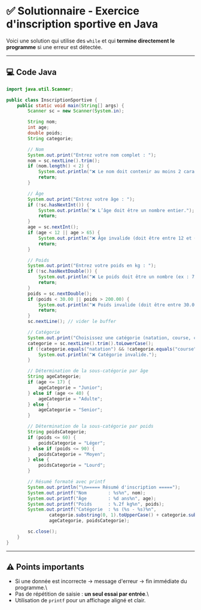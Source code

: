 # ✅ Solutionnaire - Exercice d'inscription sportive en Java

Voici une solution qui utilise des `while` et qui **termine directement
le programme** si une erreur est détectée.

------------------------------------------------------------------------

## 💻 Code Java

``` java
import java.util.Scanner;

public class InscriptionSportive {
    public static void main(String[] args) {
        Scanner sc = new Scanner(System.in);

        String nom;
        int age;
        double poids;
        String categorie;

        // Nom
        System.out.print("Entrez votre nom complet : ");
        nom = sc.nextLine().trim();
        if (nom.length() < 2) {
            System.out.println("❌ Le nom doit contenir au moins 2 caractères.");
            return;
        }

        // Âge
        System.out.print("Entrez votre âge : ");
        if (!sc.hasNextInt()) {
            System.out.println("❌ L’âge doit être un nombre entier.");
            return;
        }
        age = sc.nextInt();
        if (age < 12 || age > 65) {
            System.out.println("❌ Âge invalide (doit être entre 12 et 65).");
            return;
        }

        // Poids
        System.out.print("Entrez votre poids en kg : ");
        if (!sc.hasNextDouble()) {
            System.out.println("❌ Le poids doit être un nombre (ex : 72.5).");
            return;
        }
        poids = sc.nextDouble();
        if (poids < 30.00 || poids > 200.00) {
            System.out.println("❌ Poids invalide (doit être entre 30.00 et 200.00 kg).");
            return;
        }
        sc.nextLine(); // vider le buffer

        // Catégorie
        System.out.print("Choisissez une catégorie (natation, course, cyclisme) : ");
        categorie = sc.nextLine().trim().toLowerCase();
        if (!categorie.equals("natation") && !categorie.equals("course") && !categorie.equals("cyclisme")) {
            System.out.println("❌ Catégorie invalide.");
        }

        // Détermination de la sous-catégorie par âge
        String ageCategorie;
        if (age <= 17) {
            ageCategorie = "Junior";
        } else if (age <= 40) {
            ageCategorie = "Adulte";
        } else {
            ageCategorie = "Senior";
        }

        // Détermination de la sous-catégorie par poids
        String poidsCategorie;
        if (poids <= 60) {
            poidsCategorie = "Léger";
        } else if (poids <= 90) {
            poidsCategorie = "Moyen";
        } else {
            poidsCategorie = "Lourd";
        }

        // Résumé formaté avec printf
        System.out.println("\n===== Résumé d'inscription =====");
        System.out.printf("Nom        : %s%n", nom);
        System.out.printf("Âge        : %d ans%n", age);
        System.out.printf("Poids      : %.2f kg%n", poids);
        System.out.printf("Catégorie  : %s (%s - %s)%n",
                categorie.substring(0, 1).toUpperCase() + categorie.substring(1),
                ageCategorie, poidsCategorie);

        sc.close();
    }
}
```

------------------------------------------------------------------------

## ⚠️ Points importants

-   Si une donnée est incorrecte → message d'erreur → fin immédiate du
    programme.\
-   Pas de répétition de saisie : **un seul essai par entrée**.\
-   Utilisation de `printf` pour un affichage aligné et clair.
